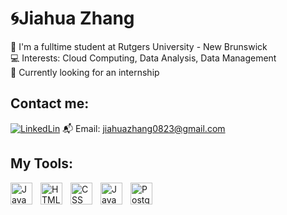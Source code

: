 # 🌀Jiahua Zhang
🏫 I'm a fulltime student at Rutgers University - New Brunswick<br>
💻 Interests: Cloud Computing, Data Analysis, Data Management<br>
💼 Currently looking for an internship

## Contact me:
[![LinkedLin](https://img.shields.io/badge/-LinkedLin-blue?logo=LinkedIn)](https://www.linkedin.com/in/jiahua-zhang-930a51296/) 
 📬 Email: jiahuazhang0823@gmail.com

## My Tools:
<img align="left" alt= "Java" width= "35px" style="padding-right:10px;" src= "https://cdn.jsdelivr.net/gh/devicons/devicon@latest/icons/java/java-original.svg"/>

<img align="left" alt= "HTML" width= "35px" style="padding-right:10px;" src="https://cdn.jsdelivr.net/gh/devicons/devicon@latest/icons/html5/html5-plain-wordmark.svg" />
          

<img align="left" alt= "CSS" width= "35px" style="padding-right:10px;" src="https://cdn.jsdelivr.net/gh/devicons/devicon@latest/icons/css3/css3-plain-wordmark.svg" />


<img align="left" alt= "JavaScript" width= "35px" style="padding-right:10px;" src="https://cdn.jsdelivr.net/gh/devicons/devicon@latest/icons/javascript/javascript-plain.svg" />


<img align="left" alt= "PostgreSQL" width= "35px" style="padding-right:10px;" src="https://cdn.jsdelivr.net/gh/devicons/devicon@latest/icons/postgresql/postgresql-plain-wordmark.svg"/>


          
          
